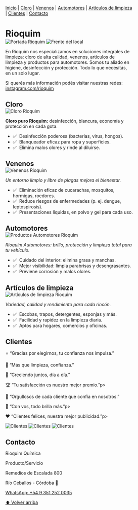 <!DOCTYPE html>
<html lang="es">
<head>
<meta charset="UTF-8" />
<meta name="viewport" content="width=device-width, initial-scale=1.0"/>
<title>Rioquim</title>
<style>
  * { box-sizing: border-box; margin: 0; padding: 0; }
  html, body { height: 100%; }

  body {
    background-color: #8a2be2;
    font-family: Arial, Helvetica, sans-serif;
    color: #fff;
    padding: 20px;
    display: flex;
    flex-direction: column;
    align-items: center;
    gap: 20px;
  }

  .indice {
    width: 100%;
    max-width: 1100px;
    background: rgba(255,255,255,0.15);
    padding: 14px 18px;
    border-radius: 14px;
    text-align: center;
    margin-bottom: 20px;
    font-size: 20px;
    font-weight: bold;
    color: #fff;
    box-shadow: 0 4px 10px rgba(0,0,0,0.3);
  }

  .indice a {
    color: #fff;
    text-decoration: none;
    margin: 0 10px;
    padding: 6px 12px;
    border-radius: 8px;
    font-weight: bold;
    transition: all 0.3s ease;
  }

  .indice a:hover {
    background: #fff;
    color: #ff8c00;
    transform: scale(1.1);
  }

  .central {
    width: 100%;
    max-width: 1100px;
    background: #ff8c00;
    border: 4px solid #fff;
    border-radius: 20px;
    padding: 25px 20px;
    display: flex;
    flex-direction: column;
    align-items: center;
    gap: 20px;
    box-shadow: 0 8px 20px rgba(0,0,0,0.35);
  }

  h1 {
    font-size: 38px;
    font-weight: bold;
    text-align: center;
    margin-bottom: 15px;
    background: linear-gradient(45deg, #8a2be2, #fff);
    -webkit-background-clip: text;
    -webkit-text-fill-color: transparent;
  }

  p.lead {
    font-style: italic;
    font-size: 18px;
    text-align: center;
    line-height: 1.5;
  }

  .central img {
    display: block;
    margin: 0 auto;
    width: 80%;
    max-width: 600px;
    border-radius: 12px;
    border: 2px solid #fff;
  }

  a.social { color: #fff; text-decoration: underline; font-weight: 600; }

  section {
    width: 100%;
    max-width: 1100px;
    background: #ffa50033;
    padding: 20px;
    border-radius: 12px;
    text-align: center;
    margin-bottom: 20px;
    border: 2px solid #fff;
  }

  section h2 {
    margin-bottom: 12px;
    font-size: 22px;
    text-decoration: underline;
  }

  section img {
    margin: 15px 0;
    width: 60%;
    max-width: 400px;
    border-radius: 10px;
    border: 2px solid #fff;
  }

  ul { margin-top: 12px; display: grid; gap: 6px; list-style: none; padding-left: 0; }
  ul li::before { content: "✅"; margin-right: 8px; }

  #clientes {
    width: 100%;
    max-width: 1100px;
    background: #ff69b433;
    border-radius: 12px;
    padding: 20px;
    text-align: center;
    border: 2px solid #fff;
    margin-bottom: 20px;
  }

  #clientes h2 {
    font-size: 22px;
    text-decoration: underline;
    margin-bottom: 12px;
  }

  .clientes-frases p {
    font-size: 18px;
    font-weight: bold;
    margin: 8px 0;
    color: #fff;
    background: rgba(0,0,0,0.3);
    padding: 8px 12px;
    border-radius: 10px;
  }

  .clientes-fotos img {
    margin: 10px;
    width: 30%;
    max-width: 200px;
    border-radius: 12px;
    border: 2px solid #fff;
  }

  .contacto {
    width: 100%;
    max-width: 1100px;
    background: #ff8c0033;
    border-radius: 12px;
    padding: 20px;
    text-align: center;
    border: 2px solid #fff;
  }

  .contacto h2 {
    font-size: 22px;
    text-decoration: underline;
    margin-bottom: 12px;
  }

  .contacto p {
    margin: 6px 0;
    font-size: 16px;
  }

  .contacto a {
    color: #8a2be2;
    font-weight: bold;
    text-decoration: none;
  }

  .volver {
    display: inline-block;
    margin-top: 15px;
    padding: 10px 16px;
    background: #fff;
    color: #ff8c00;
    border-radius: 8px;
    text-decoration: none;
    font-weight: bold;
    border: 2px solid #fff;
  }

  .volver:hover {
    background: #f1f1f1;
    color: #8a2be2;
  }

  @media (max-width: 600px) {
    h1 { font-size: 30px; }
    .central img { width: 95%; }
    section img { width: 90%; }
    .clientes-fotos img { width: 80%; max-width: none; }
  }
</style>
</head>
<body>

<!-- ÍNDICE -->
<div class="indice">
  <a href="#inicio">Inicio</a> |
  <a href="#cloro">Cloro</a> |
  <a href="#venenos">Venenos</a> |
  <a href="#automotores">Automotores</a> |
  <a href="#articulos">Artículos de limpieza</a> |
  <a href="#clientes">Clientes</a> |
  <a href="#contacto">Contacto</a>
</div>

<!-- BLOQUE CENTRAL -->
<div class="central" id="inicio">
  <h1>Rioquim</h1>
  <img src="img/portada.png" alt="Portada Rioquim">
  <img src="img/frente-del-local.png" alt="Frente del local">
  <p class="lead">
    En Rioquim nos especializamos en soluciones integrales de limpieza: cloro de alta calidad, venenos, artículos de limpieza y productos para automotores. Somos tu aliado en higiene, desinfección y protección. Todo lo que necesitás, en un solo lugar.
  </p>
  <p>
    Si querés más información podés visitar nuestras redes:
    <a class="social" href="https://www.instagram.com/rioquim/" target="_blank" rel="noopener noreferrer">instagram.com/rioquim</a>
  </p>
</div>

<!-- SECCIONES -->
<section id="cloro">
  <h2>Cloro</h2>
  <img src="img/cloro.png" alt="Cloro Rioquim">
  <p><strong>Cloro puro Rioquim:</strong> desinfección, blancura, economía y protección en cada gota.</p>
  <ul>
    <li>Desinfección poderosa (bacterias, virus, hongos).</li>
    <li>Blanqueador eficaz para ropa y superficies.</li>
    <li>Elimina malos olores y rinde al diluirse.</li>
  </ul>
</section>

<section id="venenos">
  <h2>Venenos</h2>
  <img src="img/venenos.png" alt="Venenos Rioquim">
  <p><em>Un entorno limpio y libre de plagas mejora el bienestar.</em></p>
  <ul>
    <li>Eliminación eficaz de cucarachas, mosquitos, hormigas, roedores.</li>
    <li>Reduce riesgos de enfermedades (p. ej. dengue, leptospirosis).</li>
    <li>Presentaciones líquidas, en polvo y gel para cada uso.</li>
  </ul>
</section>

<section id="automotores">
  <h2>Automotores</h2>
  <img src="img/555.png" alt="Productos Automotores Rioquim">
  <p><em>Rioquim Automotores: brillo, protección y limpieza total para tu vehículo.</em></p>
  <ul>
    <li>Cuidado del interior: elimina grasa y manchas.</li>
    <li>Mejor visibilidad: limpia parabrisas y desengrasantes.</li>
    <li>Previene corrosión y malos olores.</li>
  </ul>
</section>

<section id="articulos">
  <h2>Artículos de limpieza</h2>
  <img src="img/888.png" alt="Artículos de limpieza Rioquim">
  <p><em>Variedad, calidad y rendimiento para cada rincón.</em></p>
  <ul>
    <li>Escobas, trapos, detergentes, esponjas y más.</li>
    <li>Facilidad y rapidez en la limpieza diaria.</li>
    <li>Aptos para hogares, comercios y oficinas.</li>
  </ul>
</section>

<!-- SECCIÓN CLIENTES -->
<section id="clientes">
  <h2>Clientes</h2>
  <div class="clientes-frases">
    <p>⭐ “Gracias por elegirnos, tu confianza nos impulsa.”</p>
    <p>💪 “Más que limpieza, confianza.”</p>
    <p>🤝 “Creciendo juntos, día a día.”</p>
    <p>🏆 “Tu satisfacción es nuestro mejor premio.”p>
    <p>🌟 “Orgullosos de cada cliente que confía en nosotros.”</p>
    <p>🧹 “Con vos, todo brilla más.”p>
    <p>❤️ “Clientes felices, nuestra mejor publicidad.”p>
  </div>
  <div class="clientes-fotos">
    <img src="img/clienta3-copia.png" alt="Clientes">
    <img src="img/cliente1-copia.png" alt="Clientes">
    <img src="img/cliente4-copia.png" alt="Clientes">
  </div>
</section>

<!-- CONTACTO -->
<section class="contacto" id="contacto">
  <h2>Contacto</h2>
  <p>Rioquim Química</p>
  <p>Producto/Servicio</p>
  <p>Remedios de Escalada 800</p>
  <p>Río Ceballos - Córdoba 📍</p>
  <p><a href="https://wa.me/5493512520035" target="_blank">WhatsApp: +54 9 351 252 0035</a></p>
</section>

<!-- VOLVER ARRIBA -->
<a class="volver" href="#inicio">⬆ Volver arriba</a>

</body>
</html>
